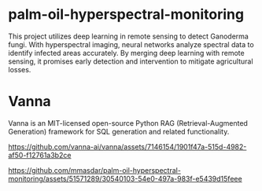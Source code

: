 # palm-oil-hyperspectral-monitoring
This project utilizes deep learning in remote sensing to detect Ganoderma fungi. With hyperspectral imaging, neural networks analyze spectral data to identify infected areas accurately. By merging deep learning with remote sensing, it promises early detection and intervention to mitigate agricultural losses.

# Vanna
Vanna is an MIT-licensed open-source Python RAG (Retrieval-Augmented Generation) framework for SQL generation and related functionality.

https://github.com/vanna-ai/vanna/assets/7146154/1901f47a-515d-4982-af50-f12761a3b2ce






https://github.com/mmasdar/palm-oil-hyperspectral-monitoring/assets/51571289/30540103-54e0-497a-983f-e5439d15feee

